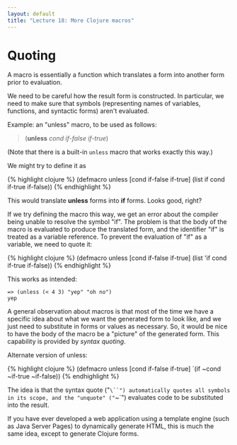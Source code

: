 ```yaml
---
layout: default
title: "Lecture 18: More Clojure macros"
---
```


# Quoting

A macro is essentially a function which translates a form into another form prior to evaluation.

We need to be careful how the result form is constructed.  In particular, we need to make sure that symbols (representing names of variables, functions, and syntactic forms) aren't evaluated.

Example: an "unless" macro, to be used as follows:

> (**unless** *cond* *if-false* *if-true*)

(Note that there is a built-in `unless` macro that works exactly this way.)

We might try to define it as

{% highlight clojure %}
(defmacro unless [cond if-false if-true]
  (list if cond if-true if-false))
{% endhighlight %}

This would translate **unless** forms into **if** forms.  Looks good, right?

If we try defining the macro this way, we get an error about the compiler being unable to resolve the symbol "if".  The problem is that the body of the macro is evaluated to produce the translated form, and the identifier "if" is treated as a variable reference.  To prevent the evaluation of "if" as a variable, we need to quote it:

{% highlight clojure %}
(defmacro unless [cond if-false if-true]
  (list 'if cond if-true if-false))
{% endhighlight %}

This works as intended:

    => (unless (< 4 3) "yep" "oh no")
    yep

A general observation about macros is that most of the time we have a specific idea about what we want the generated form to look like, and we just need to substitute in forms or values as necessary.  So, it would be nice to have the body of the macro be a "picture" of the generated form.  This capability is provided by *syntax quoting*.

Alternate version of unless:

{% highlight clojure %}
(defmacro unless [cond if-false if-true]
  `(if ~cond ~if-true ~if-false))
{% endhighlight %}

The idea is that the syntax quote ("`\``") automatically quotes all symbols in its scope, and the "unquote" ("`~`") evaluates code to be substituted into the result.

If you have ever developed a web application using a template engine (such as Java Server Pages) to dynamically generate HTML, this is much the same idea, except to generate Clojure forms.
